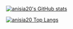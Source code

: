 [![anisia20's GitHub stats](https://github-readme-stats-nu-rust.vercel.app/api?username=anisia20&show_icons=true&count_private=true)](https://github.com/arribass/github-readme-stats)

[![anisia20 Top Langs](https://github-readme-stats-nu-rust.vercel.app/api/top-langs/?username=anisia20)](https://github.com/arribass/github-readme-stats)
<!--
**anisia20/anisia20** is a ✨ _special_ ✨ repository because its `README.md` (this file) appears on your GitHub profile.

Here are some ideas to get you started:

- 🔭 I’m currently working on ...
- 🌱 I’m currently learning ...
- 👯 I’m looking to collaborate on ...
- 🤔 I’m looking for help with ...
- 💬 Ask me about ...
- 📫 How to reach me: ...
- 😄 Pronouns: ...
- ⚡ Fun fact: ...
-->
